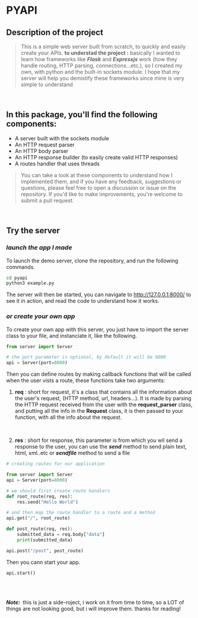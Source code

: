 # **PYAPI**
## __Description of the project__
> This is a simple web server built from scratch, to quickly and easily create your APIs. __to understad the project :__ basically I wanted to learn how frameworks like __*Flask*__ and __*Expressjs*__ work (how they handle routing, HTTP parsing, connections...etc.), so I created my own, with python and the built-in sockets module. I hope that my server will help you demistify these frameworks since mine is very simple to understand


<br>

## In this package, you'll find the following components:
- A server built with the sockets module
- An HTTP request parser
- An HTTP body parser
- An HTTP response builder (to easily create valid HTTP responses)
- A routes handler that uses threads


> You can take a look at these components to understand how I implemented them, and if you have any feedback, suggestions or questions, please feel free to open a discussion or issue on the repository. If you'd like to make improvements, you're welcome to submit a pull request.

<br>

## Try the server
### ___launch the app I made___
To launch the demo server, clone the repository, and run the following commands.
```bash
cd pyapi
python3 example.py
```
The server will then be started, you can navigate to http://127.0.0.1:8000/ to see it in action, and read the code to understand how it works.

### ___or create your own app___
To create your own app with this server, you just have to import the server class to your file, and instanciate it, like the following.
```python
from server import Server

# the port parameter is optional, by default it will be 8000
api = Server(port=8000)
```

Then you can define routes by making callback functions that will be called when the user vists a route, these functions take two arguments:
1. __req__ : short for request, it's a class that contains all the information about the user's request, (HTTP method, url, headers...). It is made by parsing the HTTP request received from the user with the __request_parser__ class, and putting all the info in the __Request__ class, it is then passed to your function, with all the info about the request.
<br>

2. __res__ : short for response, this parameter is from which you wil send a response to the user, you can use the __*send*__ method to send plain text, html, xml..etc or __*sendfile*__ method to send a file

```python
# creating routes for our application

from server import Server
api = Server(port=8000)

# we should first create route handlers
def root_route(req, res):
    res.send("Hello World")

# and then map the route handler to a route and a method
api.get("/", root_route) 

def post_route(req, res):
    submitted_data = req.body["data"]
    print(submitted_data)

api.post("/post", post_route)
```

Then you cann start your app.


```python
api.start()
```

<br>



<br>

 __*Note:&nbsp;*__ this is just a side-roject, i work on it from time to time, so a LOT of things are not looking good, but i will improve them. thanks for reading!


